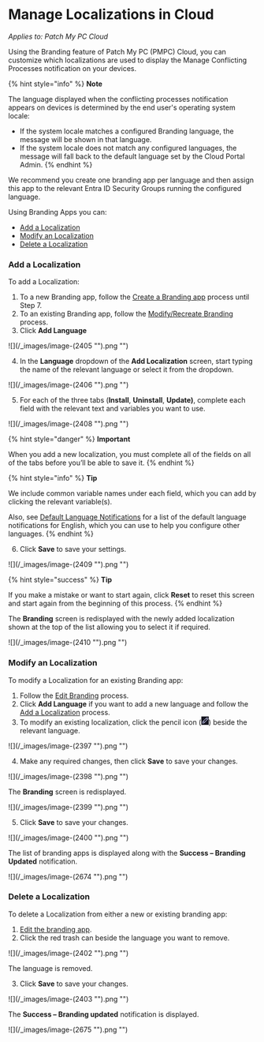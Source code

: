 # Manage Localizations in Cloud

_Applies to: Patch My PC Cloud_

Using the Branding feature of Patch My PC (PMPC) Cloud, you can customize which localizations are used to display the Manage Conflicting Processes notification on your devices.

{% hint style="info" %}
**Note**

The language displayed when the conflicting processes notification appears on devices is determined by the end user's operating system locale:

* If the system locale matches a configured Branding language, the message will be shown in that language.
* If the system locale does not match any configured languages, the message will fall back to the default language set by the Cloud Portal Admin.
{% endhint %}

We recommend you create one branding app per language and then assign this app to the relevant Entra ID Security Groups running the configured language.

Using Branding Apps you can:

* [Add a Localization](manage-localizations-in-cloud.md#add-a-localization)
* [Modify an Localization](manage-localizations-in-cloud.md#modify-an-localization)
* [Delete a Localization](manage-localizations-in-cloud.md#delete-a-localization)

### Add a Localization

To add a Localization:

1. To a new Branding app, follow the [Create a Branding app](add-cloud-branding.md#creating-a-branding-app) process until Step 7.
2. To an existing Branding app, follow the [Modify/Recreate Branding](modify-recreate-cloud-branding.md) process.
3. Click **Add Language**

!\[]\(/\_images/image-(2405 "").png "")

4. In the **Language** dropdown of the **Add Localization** screen, start typing the name of the relevant language or select it from the dropdown.

!\[]\(/\_images/image-(2406 "").png "")

5. For each of the three tabs (**Install**, **Uninstall**, **Update)**, complete each field with the relevant text and variables you want to use.

!\[]\(/\_images/image-(2408 "").png "")

{% hint style="danger" %}
**Important**

When you add a new localization, you must complete all of the fields on all of the tabs before you’ll be able to save it.
{% endhint %}

{% hint style="info" %}
**Tip**

We include common variable names under each field, which you can add by clicking the relevant variable(s).

Also, see [Default Language Notifications](default-language-notifications-in-cloud.md) for a list of the default language notifications for English, which you can use to help you configure other languages.
{% endhint %}

6. Click **Save** to save your settings.

!\[]\(/\_images/image-(2409 "").png "")

{% hint style="success" %}
**Tip**

If you make a mistake or want to start again, click **Reset** to reset this screen and start again from the beginning of this process.
{% endhint %}

The **Branding** screen is redisplayed with the newly added localization shown at the top of the list allowing you to select it if required.

!\[]\(/\_images/image-(2410 "").png "")

### Modify an Localization

To modify a Localization for an existing Branding app:

1. Follow the [Edit Branding](modify-recreate-cloud-branding.md#edit-branding) process.
2. Click **Add Language** if you want to add a new language and follow the [Add a Localization](manage-localizations-in-cloud.md#add-a-localization) process.
3. To modify an existing localization, click the pencil icon (![](<../../../.gitbook/assets/image (2396).png>)) beside the relevant language.

!\[]\(/\_images/image-(2397 "").png "")

4. Make any required changes, then click **Save** to save your changes.

!\[]\(/\_images/image-(2398 "").png "")

The **Branding** screen is redisplayed.

!\[]\(/\_images/image-(2399 "").png "")

5. Click **Save** to save your changes.

!\[]\(/\_images/image-(2400 "").png "")

The list of branding apps is displayed along with the **Success – Branding Updated** notification.

!\[]\(/\_images/image-(2674 "").png "")

### Delete a Localization

To delete a Localization from either a new or existing branding app:

1. [Edit the branding app](modify-recreate-cloud-branding.md#edit-branding).
2. Click the red trash can beside the language you want to remove.

!\[]\(/\_images/image-(2402 "").png "")

The language is removed.

3. Click **Save** to save your changes.

!\[]\(/\_images/image-(2403 "").png "")

The **Success – Branding updated** notification is displayed.

!\[]\(/\_images/image-(2675 "").png "")
